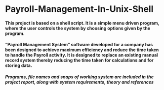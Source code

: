 # Payroll-Management-In-Unix-Shell

#### This project is based on a shell script. It is a simple menu driven program, where the user controls the system by choosing options given by the program.
#### “Payroll Management System” software developed for a company has been designed to achieve maximum efficiency and reduce the time taken to handle the Payroll activity. It is designed to replace an existing manual record system thereby reducing the time taken for calculations and for storing data.

#### *Programs, file names and snaps of working system are included in the project report, along with system requirements, theory and references*
